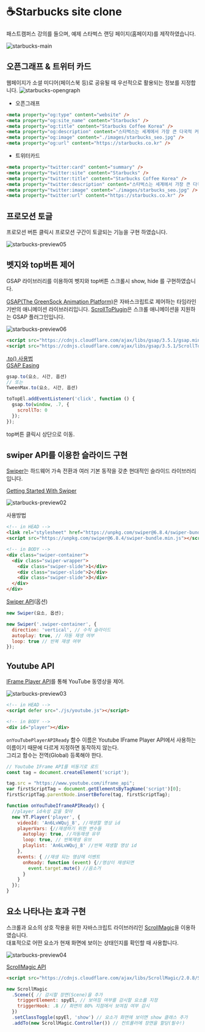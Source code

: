 # ☕Starbucks site clone

패스트캠퍼스 강의를 들으며, 예제 스타벅스 랜딩 페이지(홈페이지)를 제작하였습니다.

![starbucks-main](https://user-images.githubusercontent.com/89460582/139402361-b5cdd345-1c27-4112-932d-ee74704ccb41.PNG)

## 오픈그래프 & 트위터 카드

웹페이지가 소셜 미디어(페이스북 등)로 공유될 때 우선적으로 활용되는 정보를 지정합니다.
![starbucks-opengraph](https://user-images.githubusercontent.com/89460582/139412281-a86e518c-2b40-4bb5-b36e-3d1fc1afafe8.PNG)

- 오픈그래프
```html
<meta property="og:type" content="website" />
<meta property="og:site_name" content="Starbucks" />
<meta property="og:title" content="Starbucks Coffee Korea" />
<meta property="og:description" content="스타벅스는 세계에서 가장 큰 다국적 커피 전문점으로, 64개국에서 총 23,187개의 매점을 운영하고 있습니다." />
<meta property="og:image" content="./images/starbucks_seo.jpg" />
<meta property="og:url" content="https://starbucks.co.kr" />
```

- 트위터카드
```html
<meta property="twitter:card" content="summary" />
<meta property="twitter:site" content="Starbucks" />
<meta property="twitter:title" content="Starbucks Coffee Korea" />
<meta property="twitter:description" content="스타벅스는 세계에서 가장 큰 다국적 커피 전문점으로, 64개국에서 총 23,187개의 매점을 운영하고 있습니다." />
<meta property="twitter:image" content="./images/starbucks_seo.jpg" />
<meta property="twitter:url" content="https://starbucks.co.kr" />
```

## 프로모션 토글
프로모션 버튼 클릭시 프로모션 구간이 토글되는 기능을 구현 하였습니다.

![starbucks-preview05](https://user-images.githubusercontent.com/89460582/139412899-21a711a4-ad97-4abd-9993-e68fdcc1d8cc.gif)



## 벳지와 top버튼 제어
GSAP 라이브러리를 이용하여 벳지와 top버튼 스크롤시 show, hide 를 구현하였습니다.

[GSAP(The GreenSock Animation Platform)](https://greensock.com/gsap/)은 자바스크립트로 제어하는 타임라인 기반의 애니메이션 라이브러리입니다.
[ScrollToPlugin](https://greensock.com/scrolltoplugin/)은 스크롤 애니메이션을 지원하는 GSAP 플러그인입니다.

![starbucks-preview06](https://user-images.githubusercontent.com/89460582/139408498-c0aadd4e-a87a-477f-99dc-8dfdd1097f6b.gif)

```html
<script src="https://cdnjs.cloudflare.com/ajax/libs/gsap/3.5.1/gsap.min.js" integrity="sha512-IQLehpLoVS4fNzl7IfH8Iowfm5+RiMGtHykgZJl9AWMgqx0AmJ6cRWcB+GaGVtIsnC4voMfm8f2vwtY+6oPjpQ==" crossorigin="anonymous"></script>
<script src="https://cdnjs.cloudflare.com/ajax/libs/gsap/3.5.1/ScrollToPlugin.min.js" integrity="sha512-nTHzMQK7lwWt8nL4KF6DhwLHluv6dVq/hNnj2PBN0xMl2KaMm1PM02csx57mmToPAodHmPsipoERRNn4pG7f+Q==" crossorigin="anonymous"></script>
```

[.to() 사용법](https://greensock.com/docs/v3/GSAP/gsap.to())  
[GSAP Easing](https://greensock.com/docs/v2/Easing)

```js
gsap.to(요소, 시간, 옵션)
// 또는
TweenMax.to(요소, 시간, 옵션)
```

```js
toTopEl.addEventListener('click', function () {
  gsap.to(window, .7, {
    scrollTo: 0
  });
});
```
top버튼 클릭시 상단으로 이동.



## swiper API를 이용한 슬라이드 구현

[Swiper](https://swiperjs.com/)는 하드웨어 가속 전환과 여러 기본 동작을 갖춘 현대적인 슬라이드 라이브러리입니다.

[Getting Started With Swiper ](https://swiperjs.com/get-started)

![starbucks-preview02](https://user-images.githubusercontent.com/89460582/139402999-1e4c6001-ffcb-4236-b1ed-a555fefc3d4b.gif)

사용방법
```html
<!-- in HEAD -->
<link rel="stylesheet" href="https://unpkg.com/swiper@6.8.4/swiper-bundle.min.css" />
<script src="https://unpkg.com/swiper@6.8.4/swiper-bundle.min.js"></script>

<!-- in BODY -->
<div class="swiper-container">
  <div class="swiper-wrapper">
    <div class="swiper-slide">1</div>
    <div class="swiper-slide">2</div>
    <div class="swiper-slide">3</div>
  </div>
</div>
```
[Swiper API](https://swiperjs.com/swiper-api)(옵션)
```js
new Swiper(요소, 옵션);
```
```js
new Swiper('.swiper-container', {
  direction: 'vertical', // 수직 슬라이드
  autoplay: true, // 자동 재생 여부
  loop: true // 반복 재생 여부
});
```

## Youtube API
[IFrame Player API](https://developers.google.com/youtube/iframe_api_reference?hl=ko)를 통해 YouTube 동영상을 제어.

![starbucks-preview03](https://user-images.githubusercontent.com/89460582/139405193-515ac234-e8e7-421e-9b11-dffd45641a5f.gif)

```html
<!-- in HEAD -->
<script defer src="./js/youtube.js"></script>

<!-- in BODY -->
<div id="player"></div>
```
`onYouTubePlayerAPIReady` 함수 이름은 Youtube IFrame Player API에서 사용하는 이름이기 때문에 다르게 지정하면 동작하지 않는다.<br>
그리고 함수는 전역(Global) 등록해야 한다.

```js
// Youtube IFrame API를 비동기로 로드
const tag = document.createElement('script');

tag.src = "https://www.youtube.com/iframe_api";
var firstScriptTag = document.getElementsByTagName('script')[0];
firstScriptTag.parentNode.insertBefore(tag, firstScriptTag);

function onYouTubeIframeAPIReady() {
  //player id속성 값을 찾아
  new YT.Player('player', {
    videoId: 'An6LvWQuj_8', //재생할 영상 id
    playerVars: {//재생하기 위한 변수들
      autoplay: true, //자동재생 유무
      loop: true, // 반복재생 유브
      playlist: 'An6LvWQuj_8' //반복 재생할 영상 id 
    }, 
    events: { //재생 되는 영상에 이벤트
      onReady: function (event) {//영상이 재생되면
        event.target.mute() //음소거
      }
    }
  });
}
```

## 요소 나타나는 효과 구현
스크롤과 요소의 상호 작용을 위한 자바스크립트 라이브러리인 [ScrollMagic](https://github.com/janpaepke/ScrollMagic)을 이용하였습니다.  
대표적으로 어떤 요소가 현재 화면에 보이는 상태인지를 확인할 때 사용합니다.

![starbucks-preview04](https://user-images.githubusercontent.com/89460582/139406445-e283ddf0-115e-4634-ad7a-a5c4f18fd1ce.gif)


[ScrollMagic API](http://scrollmagic.io/docs/)

```html
<script src="https://cdnjs.cloudflare.com/ajax/libs/ScrollMagic/2.0.8/ScrollMagic.min.js"></script>
```

```js
new ScrollMagic
  .Scene({ // 감시할 장면(Scene)을 추가
    triggerElement: spyEl, // 보여짐 여부를 감시할 요소를 지정
    triggerHook: .8 // 화면의 80% 지점에서 보여짐 여부 감시
  })
  .setClassToggle(spyEl, 'show') // 요소가 화면에 보이면 show 클래스 추가
  .addTo(new ScrollMagic.Controller()) // 컨트롤러에 장면을 할당(필수!)
```

